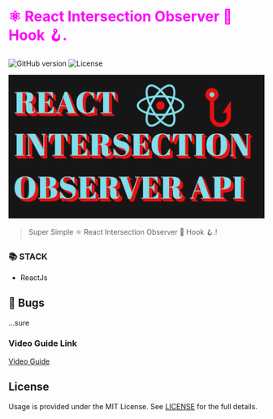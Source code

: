 # <span style="color:magenta">⚛️ React Intersection Observer 👀 Hook 🪝.</span>


![GitHub version](https://img.shields.io/badge/version-v1.0.0-blue.svg)
![License](https://img.shields.io/github/license/yilber/readme-boilerplate.svg)


<!-- ## Background -->

![image](/public/FRONT.png)

> Super Simple ⚛️ React Intersection Observer 👀 Hook 🪝.!

### 📚 STACK
- ReactJs


## 🐛 Bugs

...sure

### Video Guide Link
    
[Video Guide](https://youtu.be/5Z3jzMWhGHQ)

## License

Usage is provided under the MIT License. See [LICENSE](https://github.com/Yilber/readme-boilerplate/blob/master/LICENSE) for the full details.